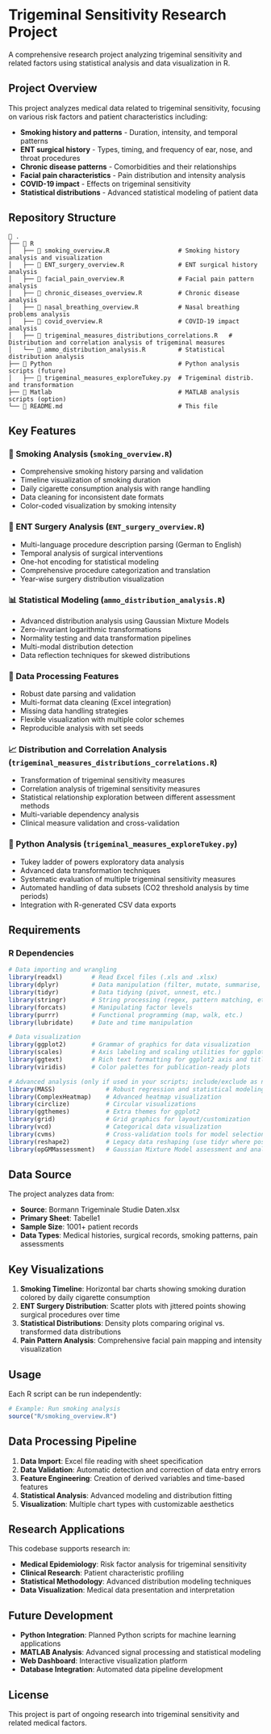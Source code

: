# Trigeminal Sensitivity Research Project

A comprehensive research project analyzing trigeminal sensitivity and related factors using statistical analysis and data visualization in R.

## Project Overview

This project analyzes medical data related to trigeminal sensitivity, focusing on various risk factors and patient characteristics including:

- **Smoking history and patterns** - Duration, intensity, and temporal patterns
- **ENT surgical history** - Types, timing, and frequency of ear, nose, and throat procedures
- **Chronic disease patterns** - Comorbidities and their relationships
- **Facial pain characteristics** - Pain distribution and intensity analysis
- **COVID-19 impact** - Effects on trigeminal sensitivity
- **Statistical distributions** - Advanced statistical modeling of patient data

## Repository Structure
```
📂 .
├── 📂 R
│   ├── 📄 smoking_overview.R                   # Smoking history analysis and visualization
│   ├── 📄 ENT_surgery_overview.R               # ENT surgical history analysis
│   ├── 📄 facial_pain_overview.R               # Facial pain pattern analysis
│   ├── 📄 chronic_diseases_overview.R          # Chronic disease analysis
│   ├── 📄 nasal_breathing_overview.R           # Nasal breathing problems analysis
│   ├── 📄 covid_overview.R                     # COVID-19 impact analysis
│   ├── 📄 trigeminal_measures_distributions_correlations.R   # Distribution and correlation analysis of trigeminal measures
│   └── 📄 ammo_distribution_analysis.R         # Statistical distribution analysis
├── 📂 Python                                   # Python analysis scripts (future)
│   ├── 📄 trigeminal_measures_exploreTukey.py  # Trigeminal distrib. and transformation
├── 📂 Matlab                                   # MATLAB analysis scripts (option)
└── 📄 README.md                                # This file
```

## Key Features
### 🚬 Smoking Analysis (`smoking_overview.R`)
- Comprehensive smoking history parsing and validation
- Timeline visualization of smoking duration
- Daily cigarette consumption analysis with range handling
- Data cleaning for inconsistent date formats
- Color-coded visualization by smoking intensity

### 🏥 ENT Surgery Analysis (`ENT_surgery_overview.R`)
- Multi-language procedure description parsing (German to English)
- Temporal analysis of surgical interventions
- One-hot encoding for statistical modeling
- Comprehensive procedure categorization and translation
- Year-wise surgery distribution visualization

### 📊 Statistical Modeling (`ammo_distribution_analysis.R`)
- Advanced distribution analysis using Gaussian Mixture Models
- Zero-invariant logarithmic transformations
- Normality testing and data transformation pipelines
- Multi-modal distribution detection
- Data reflection techniques for skewed distributions

### 🎯 Data Processing Features
- Robust date parsing and validation
- Multi-format data cleaning (Excel integration)
- Missing data handling strategies
- Flexible visualization with multiple color schemes
- Reproducible analysis with set seeds

### 📈 Distribution and Correlation Analysis (`trigeminal_measures_distributions_correlations.R`)
- Transformation of trigeminal sensitivity measures
- Correlation analysis of trigeminal sensitivity measures
- Statistical relationship exploration between different assessment methods
- Multi-variable dependency analysis
- Clinical measure validation and cross-validation

### 🐍 Python Analysis (`trigeminal_measures_exploreTukey.py`)
- Tukey ladder of powers exploratory data analysis
- Advanced data transformation techniques
- Systematic evaluation of multiple trigeminal sensitivity measures
- Automated handling of data subsets (CO2 threshold analysis by time periods)
- Integration with R-generated CSV data exports



## Requirements

### R Dependencies
```r
# Data importing and wrangling
library(readxl)        # Read Excel files (.xls and .xlsx)
library(dplyr)         # Data manipulation (filter, mutate, summarise, select, etc.)
library(tidyr)         # Data tidying (pivot, unnest, etc.)
library(stringr)       # String processing (regex, pattern matching, etc.)
library(forcats)       # Manipulating factor levels
library(purrr)         # Functional programming (map, walk, etc.)
library(lubridate)     # Date and time manipulation

# Data visualization
library(ggplot2)       # Grammar of graphics for data visualization
library(scales)        # Axis labeling and scaling utilities for ggplot2
library(ggtext)        # Rich text formatting for ggplot2 axis and titles
library(viridis)       # Color palettes for publication-ready plots

# Advanced analysis (only if used in your scripts; include/exclude as needed)
library(MASS)              # Robust regression and statistical modeling
library(ComplexHeatmap)    # Advanced heatmap visualization
library(circlize)          # Circular visualizations
library(ggthemes)          # Extra themes for ggplot2
library(grid)              # Grid graphics for layout/customization
library(vcd)               # Categorical data visualization
library(cvms)              # Cross-validation tools for model selection
library(reshape2)          # Legacy data reshaping (use tidyr where possible)
library(opGMMassessment)   # Gaussian Mixture Model assessment and analysis
```

## Data Source
The project analyzes data from:
- **Source**: Bormann Trigeminale Studie Daten.xlsx
- **Primary Sheet**: Tabelle1
- **Sample Size**: 1001+ patient records
- **Data Types**: Medical histories, surgical records, smoking patterns, pain assessments

## Key Visualizations
1. **Smoking Timeline**: Horizontal bar charts showing smoking duration colored by daily cigarette consumption
2. **ENT Surgery Distribution**: Scatter plots with jittered points showing surgical procedures over time
3. **Statistical Distributions**: Density plots comparing original vs. transformed data distributions
4. **Pain Pattern Analysis**: Comprehensive facial pain mapping and intensity visualization

## Usage
Each R script can be run independently:
``` r
# Example: Run smoking analysis
source("R/smoking_overview.R")

```
## Data Processing Pipeline
1. **Data Import**: Excel file reading with sheet specification
2. **Data Validation**: Automatic detection and correction of data entry errors
3. **Feature Engineering**: Creation of derived variables and time-based features
4. **Statistical Analysis**: Advanced modeling and distribution fitting
5. **Visualization**: Multiple chart types with customizable aesthetics

## Research Applications
This codebase supports research in:
- **Medical Epidemiology**: Risk factor analysis for trigeminal sensitivity
- **Clinical Research**: Patient characteristic profiling
- **Statistical Methodology**: Advanced distribution modeling techniques
- **Data Visualization**: Medical data presentation and interpretation

## Future Development
- **Python Integration**: Planned Python scripts for machine learning applications
- **MATLAB Analysis**: Advanced signal processing and statistical modeling
- **Web Dashboard**: Interactive visualization platform
- **Database Integration**: Automated data pipeline development


## License
This project is part of ongoing research into trigeminal sensitivity and related medical factors.
